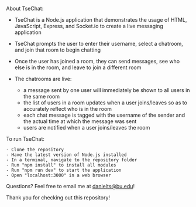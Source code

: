 About TseChat:

- TseChat is a Node.js application that demonstrates the usage of HTML, JavaScript, Express, and Socket.io to create a live messaging application

- TseChat prompts the user to enter their username, select a chatroom, and join that room to begin chatting

- Once the user has joined a room, they can send messages, see who else is in the room, and leave to join a different room

- The chatrooms are live:

    - a message sent by one user will immediately be shown to all users in the same room
    - the list of users in a room updates when a user joins/leaves so as to accurately reflect who is in the room
    - each chat message is tagged with the username of the sender and the actual time at which the message was sent
    - users are notified when a user joins/leaves the room

To run TseChat:

    - Clone the repository
    - Have the latest version of Node.js installed
    - In a terminal, navigate to the repository folder
    - Run "npm install" to install all modules
    - Run "npm run dev" to start the application
    - Open "localhost:3000" in a web browser
    
Questions? Feel free to email me at danielts@bu.edu!

Thank you for checking out this repository!
